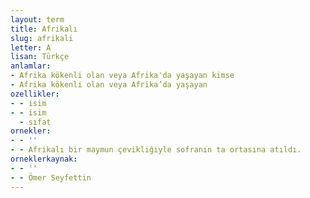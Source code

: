 ```yaml
---
layout: term
title: Afrikalı
slug: afrikali
letter: A
lisan: Türkçe
anlamlar:
- Afrika kökenli olan veya Afrika'da yaşayan kimse
- Afrika kökenli olan veya Afrika’da yaşayan
ozellikler:
- - isim
- - isim
  - sıfat
ornekler:
- - ''
- - Afrikalı bir maymun çevikliğiyle sofranın ta ortasına atıldı.
orneklerkaynak:
- - ''
- - Ömer Seyfettin
---
```

